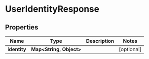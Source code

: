 

# UserIdentityResponse


## Properties

| Name | Type | Description | Notes |
|------------ | ------------- | ------------- | -------------|
|**identity** | **Map&lt;String, Object&gt;** |  |  [optional] |



